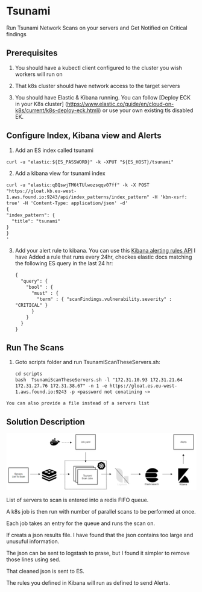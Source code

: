 # Tsunami

Run Tsunami Network Scans on your servers and Get Notified on Critical findings

## Prerequisites

 1. You should have a kubectl client configured to the cluster you wish workers will run on

 1. That k8s cluster should have network access to the target servers

 1. You should have Elastic & Kibana running. You can follow [Deploy ECK in your K8s cluster] (https://www.elastic.co/guide/en/cloud-on-k8s/current/k8s-deploy-eck.htmli) or use your own existing tls disabled EK.

## Configure Index, Kibana view and Alerts

 1. Add an ES index called tsunami
   ```
   curl -u "elastic:${ES_PASSWORD}" -k -XPUT "${ES_HOST}/tsunami"
   ```

 2. Add a kibana view for tsunami index
   ```
   curl -u "elastic:qBQswjTM6tTUlwozsqqv07ff" -k -X POST "https://gloat.kb.eu-west-1.aws.found.io:9243/api/index_patterns/index_pattern" -H 'kbn-xsrf: true' -H 'Content-Type: application/json' -d'
{
  "index_pattern": {
     "title": "tsunami"
  }
}
'
   ```

 3. Add your alert rule to kibana. You can use this [Kibana alerting rules API](https://www.elastic.co/guide/en/kibana/current/create-rule-api.html)
    I have Added a rule that runs every 24hr, checkes elastic docs matching the following ES query in the last 24 hr:
    ```
    {
      "query": {
        "bool" : {
          "must" : {
            "term" : { "scanFindings.vulnerability.severity" : "CRITICAL" }
          }
        }
      }
    }
    ```

## Run The Scans
 1.  Goto scripts folder and run TsunamiScanTheseServers.sh:

     ```
     cd scripts
     bash  TsunamiScanTheseServers.sh -l "172.31.10.93 172.31.21.64 172.31.27.76 172.31.38.67" -n 1 -e https://gloat.es.eu-west-1.aws.found.io:9243 -p <password not conatining ~>
     ```
    You can also provide a file instead of a servers list

## Solution Description

![alt text](https://github.com/KarenJoseph/tsunami-security-scanner/blob/master/pics/diamgram.PNG?raw=true)

List of servers to scan is entered into a redis FIFO queue.

A k8s job is then run with number of parallel scans to be performed at once.

Each job takes an entry for the queue and runs the scan on.

If creats a json results file. I have found that the json contains too large and unusuful information.

The json can be sent to logstash to prase, but I found it simpler to remove those lines using sed.

That cleaned json is sent to ES.

The rules you defined in Kibana will run as defined to send Alerts. 
